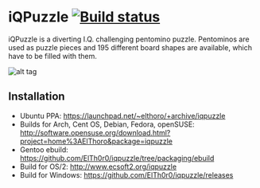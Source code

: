 # iQPuzzle [![Build status](https://ci.appveyor.com/api/projects/status/wn8nxv8qt26j1eyh/branch/master?svg=true)](https://ci.appveyor.com/project/ElTh0r0/iqpuzzle/branch/master)
iQPuzzle is a diverting I.Q. challenging pentomino puzzle. Pentominos are used as puzzle pieces and 195 different board shapes are available, which have to be filled with them.

![alt tag](https://cn.pling.com/img/f/a/d/d/7841359a95432f690d8c2bf7a5e9723770f7.png)

## Installation
* Ubuntu PPA: https://launchpad.net/~elthoro/+archive/iqpuzzle
* Builds for Arch, Cent OS, Debian, Fedora, openSUSE:
http://software.opensuse.org/download.html?project=home%3AElThoro&package=iqpuzzle
* Gentoo ebuild: https://github.com/ElTh0r0/iqpuzzle/tree/packaging/ebuild
* Build for OS/2: http://www.ecsoft2.org/iqpuzzle
* Build for Windows: https://github.com/ElTh0r0/iqpuzzle/releases
